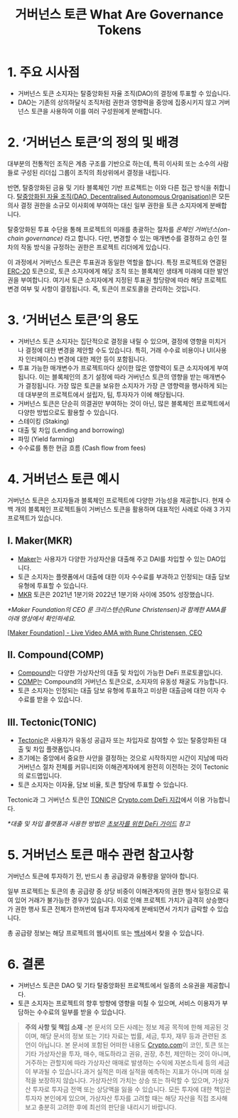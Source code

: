 ﻿---
postFormat: 'standard'
title: '거버넌스 토큰 What Are Governance Tokens'
excerpt: '거버넌스 토큰이란? “거버넌스 토큰(Governance Token)은 블록체인 프로젝트에서 토큰 소지자에게 권한을 할당하여, 토큰 소지자가 프로젝트에 대한 결정에 영향을 미칠 수 있도록 합니다”'
featureImg: '/images/posts/Aspose.Words.929a0485-94d5-4751-a5af-75fe2bf64ba8.003.png'
date_created: '2022년 7월 11일'
date_edited: '2022년 7월 11일'
cate: 'cryptoresearch'
cateKR: '크립토닷컴 / 유니버시티'
cate_bg: 'bg-color-green-one'
cate_img: ''
post_views: ''
post_share: ''
author_name: ''
author_email: ''
author_desg: ''
author_img: ''
author_bio: ''
author_social:
    -
        icon: fab fa-facebook-f
        url: https://facebook.com/
    -
        icon: fab fa-twitter
        url: https://twitter.com/
    -
        icon: fab fa-behance
        url: https://www.behance.net/
    - 
        icon: fab fa-linkedin-in
        url: https://linkedin.com
tags: 
    - Gaming
    - Adventure
    - Travel
    - Sports
    - Science
    - Technology
    - Fashion
    - Life Style

---


# 1. 주요 시사점
- 거버넌스 토큰 소지자는 탈중앙화된 자율 조직(DAO)의 결정에 투표할 수 있습니다.
- DAO는 기존의 상의하달식 조직처럼 권한과 영향력을 중앙에 집중시키지 않고 거버넌스 토큰을 사용하여 이를 여러 구성원에게 분배합니다.
# 2. ‘거버넌스 토큰’의 정의 및 배경
대부분의 전통적인 조직은 계층 구조를 기반으로 하는데, 특히 이사회 또는 소수의 사람들로 구성된 리더십 그룹이 조직의 최상위에서 결정을 내립니다.

반면, 탈중앙화된 금융 및 기타 블록체인 기반 프로젝트는 이와 다른 접근 방식을 취합니다. [탈중앙화된 자율 조직(DAO, Decentralised Autonomous Organisation)](https://www.investopedia.com/tech/what-dao/)은 모든 의사 결정 권한을 소규모 이사회에 부여하는 대신 일부 권한을 토큰 소지자에게 분배합니다.

탈중앙화된 투표 수단을 통해 프로젝트의 미래를 총괄하는 절차를 *온체인 거버넌스(on-chain governance)* 라고 합니다. 다만, 변경할 수 있는 매개변수를 결정하고 승인 절차의 작동 방식을 규정하는 권한은 프로젝트 리더에게 있습니다.

이 과정에서 거버넌스 토큰은 투표권과 동일한 역할을 합니다. 특정 프로젝트와 연결된 [ERC-20](https://crypto.com/university/what-are-token-standards/) 토큰으로, 토큰 소지자에게 해당 조직 또는 블록체인 생태계 미래에 대한 발언권을 부여합니다. 여기서 토큰 소지자에게 지정된 투표권 할당량에 따라 해당 프로젝트 변경 여부 및 사항이 결정됩니다. 즉, 토큰이 프로토콜을 관리하는 것입니다.
# 3. ‘거버넌스 토큰’의 용도
- 거버넌스 토큰 소지자는 집단적으로 결정을 내릴 수 있으며, 결정에 영향을 미치거나 결정에 대한 변경을 제안할 수도 있습니다. 특히, 거래 수수료 비용이나 UI(사용자 인터페이스) 변경에 대한 제안 등이 포함됩니다.
- 투표 가능한 매개변수가 프로젝트마다 상이한 많은 영향력이 토큰 소지자에게 부여됩니다. 이는 블록체인의 초기 설정에 따라 거버넌스 토큰의 영향을 받는 매개변수가 결정됩니다. 가장 많은 토큰을 보유한 소지자가 가장 큰 영향력을 행사하게 되는데 대부분의 프로젝트에서 설립자, 팀, 투자자가 이에 해당됩니다.
- 거버넌스 토큰은 단순히 의결권만 부여하는 것이 아닌, 많은 블록체인 프로젝트에서 다양한 방법으로도 활용할 수 있습니다.
- 스테이킹 (Staking)
- 대출 및 차입 (Lending and borrowing)
- 파밍 (Yield farming)
- 수수료를 통한 현금 흐름 (Cash flow from fees)
# 4. 거버넌스 토큰 예시
거버넌스 토큰은 소지자들과 블록체인 프로젝트에 다양한 가능성을 제공합니다. 현재 수백 개의 블록체인 프로젝트들이 거버넌스 토큰을 활용하며 대표적인 사례로 아래 3 가지 프로젝트가 있습니다.
## I. Maker(MKR)
- [Maker](https://makerdao.com/en/)는 사용자가 다양한 가상자산을 대출해 주고 DAI를 차입할 수 있는 DAO입니다.
- 토큰 소지자는 플랫폼에서 대출에 대한 이자 수수료를 부과하고 인정되는 대출 담보 유형에 투표할 수 있습니다.
- [MKR](https://crypto.com/price/maker) 토큰은 2021년 1분기와 2022년 1분기와 사이에 350% 성장했습니다.

*\*Maker Foundation의 CEO 룬 크리스텐슨(Rune Christensen)과 함께한 AMA를 아래 영상에서 확인하세요.*

[\[Maker Foundation\] - Live Video AMA with Rune Christensen, CEO](https://youtu.be/BuvMjoodowM)
## II. Compound(COMP)
- [Compound](https://compound.finance/)는 다양한 가상자산의 대출 및 차입이 가능한 DeFi 프로토콜입니다.
- [COMP](https://crypto.com/price/compound)는 Compound의 거버넌스 토큰으로, 소지자의 유동성 채굴도 가능합니다.
- 토큰 소지자는 인정되는 대출 담보 유형에 투표하고 미상환 대출금에 대한 이자 수수료를 받을 수 있습니다.
## III. Tectonic(TONIC)
- [Tectonic](https://tectonic.finance/)은 사용자가 유동성 공급자 또는 차입자로 참여할 수 있는 탈중앙화된 대출 및 차입 플랫폼입니다.
- 초기에는 중앙에서 중요한 사안을 결정하는 것으로 시작하지만 시간이 지남에 따라 거버넌스 절차 전체를 커뮤니티와 이해관계자에게 완전히 이전하는 것이 Tectonic의 로드맵입니다.
- 토큰 소지자는 이자율, 담보 비율, 토큰 할당에 투표할 수 있습니다.

Tectonic과 그 거버넌스 토큰인 [TONIC](https://crypto.com/price/tectonic)은 [Crypto.com DeFi 지갑](https://defi.onelink.me/MFZQ/x1yk3nm7)에서 이용 가능합니다.

*\*대출 및 차입 플랫폼과 사용한 방법은 [초보자를 위한 DeFi 가이드](https://crypto.com/university/how-to-use-defi-beginners-guide/) 참고*
# 5. 거버넌스 토큰 매수 관련 참고사항
거버넌스 토큰에 투자하기 전, 반드시 총 공급량과 유통량을 알아야 합니다.

일부 프로젝트는 토큰의 총 공급량 중 상당 비중이 이해관계자의 권한 행사 일정으로 묶여 있어 거래가 불가능한 경우가 있습니다. 이로 인해 프로젝트 가치가 급격히 상승했다가 권한 행사 토큰 전체가 한꺼번에 팀과 투자자에게 분배되면서 가치가 급락할 수 있습니다.

총 공급량 정보는 해당 프로젝트의 웹사이트 또는 [백서](https://www.investopedia.com/terms/w/whitepaper.asp)에서 찾을 수 있습니다.
# 6. 결론
- 거버넌스 토큰은 DAO 및 기타 탈중앙화된 프로젝트에서 일종의 소유권을 제공합니다.
- 토큰 소지자는 프로젝트의 향후 방향에 영향을 미칠 수 있으며, 서비스 이용자가 부담하는 수수료의 일부를 받을 수 있습니다.

>**주의 사항 및 책임 소재** 
-본 문서의 모든 사례는 정보 제공 목적에 한해 제공된 것이며, 해당 문서의 정보 또는 기타 자료는 법률, 세금, 투자, 재무 등과 관련된 조언이 아닙니다. 본 문서에 포함된 어떠한 내용도 [Crypto.com](http://crypto.com/)이 코인, 토큰 또는 기타 가상자산을 투자, 매수, 매도하라고 권유, 권장, 추천, 제안하는 것이 아니며, 거주하는 관할지에 따라 가상자산 매매로 발생하는 수익에 자본소득세 등의 세금이 부과될 수 있습니다.과거 실적은 미래 실적을 예측하는 지표가 아니며 미래 실적을 보장하지 않습니다. 가상자산의 가치는 상승 또는 하락할 수 있으며, 가상자산 투자로 투자금 전액 또는 상당액을 잃을 수 있습니다. 모든 투자에 대한 책임은 투자자 본인에게 있으며, 가상자산 투자를 고려할 때는 해당 자산을 직접 조사해 보고 충분히 고려한 후에 최선의 판단을 내리시기 바랍니다.
